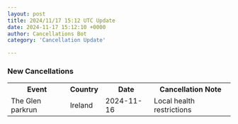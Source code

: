 ```yaml
---
layout: post
title: 2024/11/17 15:12 UTC Update
date: 2024-11-17 15:12:10 +0000
author: Cancellations Bot
category: 'Cancellation Update'

---
```


<h3>New Cancellations</h3>
<div class='hscrollable'>
<table style='width: 100%'>
    <tr>
        <th>Event</th>
        <th>Country</th>
        <th>Date</th>
        <th>Cancellation Note</th>
    </tr>
    <tr>
        <td>The Glen parkrun</td>
        <td>Ireland</td>
        <td>2024-11-16</td>
        <td>Local health restrictions</td>
    </tr>
</table>
</div>
